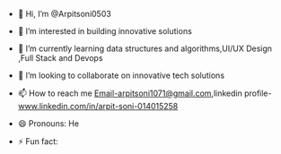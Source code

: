 - 👋 Hi, I’m @Arpitsoni0503
- 👀 I’m interested in building innovative solutions
- 🌱 I’m currently learning data structures and algorithms,UI/UX Design ,Full Stack and Devops
- 💞️ I’m looking to collaborate on innovative tech solutions
- 📫 How to reach me Email-arpitsoni1071@gmail.com,linkedin profile- www.linkedin.com/in/arpit-soni-014015258

- 😄 Pronouns: He
- ⚡ Fun fact: 

<!---
Arpitsoni0503 is a ✨ special ✨ repository because its `README.md` (this file) appears on your GitHub profile.
You can click the Preview link to take a look at your changes.
--->
